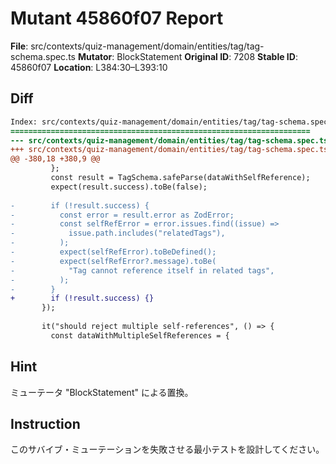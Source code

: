 # Mutant 45860f07 Report

**File**: src/contexts/quiz-management/domain/entities/tag/tag-schema.spec.ts
**Mutator**: BlockStatement
**Original ID**: 7208
**Stable ID**: 45860f07
**Location**: L384:30–L393:10

## Diff

```diff
Index: src/contexts/quiz-management/domain/entities/tag/tag-schema.spec.ts
===================================================================
--- src/contexts/quiz-management/domain/entities/tag/tag-schema.spec.ts	original
+++ src/contexts/quiz-management/domain/entities/tag/tag-schema.spec.ts	mutated #7208
@@ -380,18 +380,9 @@
         };
         const result = TagSchema.safeParse(dataWithSelfReference);
         expect(result.success).toBe(false);
 
-        if (!result.success) {
-          const error = result.error as ZodError;
-          const selfRefError = error.issues.find((issue) =>
-            issue.path.includes("relatedTags"),
-          );
-          expect(selfRefError).toBeDefined();
-          expect(selfRefError?.message).toBe(
-            "Tag cannot reference itself in related tags",
-          );
-        }
+        if (!result.success) {}
       });
 
       it("should reject multiple self-references", () => {
         const dataWithMultipleSelfReferences = {
```

## Hint

ミューテータ "BlockStatement" による置換。

## Instruction

このサバイブ・ミューテーションを失敗させる最小テストを設計してください。
